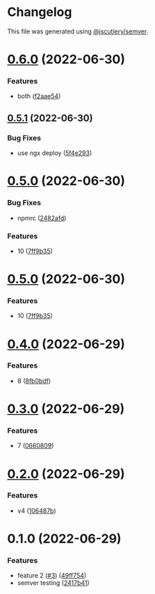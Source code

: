 # Changelog

This file was generated using [@jscutlery/semver](https://github.com/jscutlery/semver).

# [0.6.0](https://github.com/jericopingul/nx-semver/compare/pub-lib-2-0.5.1...pub-lib-2-0.6.0) (2022-06-30)


### Features

* both ([f2aae54](https://github.com/jericopingul/nx-semver/commit/f2aae5479fbf728c037fb9ed52020343dd00592c))



## [0.5.1](https://github.com/jericopingul/nx-semver/compare/pub-lib-2-0.5.0...pub-lib-2-0.5.1) (2022-06-30)


### Bug Fixes

* use ngx deploy ([5f4e293](https://github.com/jericopingul/nx-semver/commit/5f4e2934790a0299cc8675d5bd051e3e13090535))



# [0.5.0](https://github.com/jericopingul/nx-semver/compare/pub-lib-2-0.4.0...pub-lib-2-0.5.0) (2022-06-30)


### Bug Fixes

* npmrc ([2482afd](https://github.com/jericopingul/nx-semver/commit/2482afd62ba820d39ce4fc9dca8846628c9070bf))


### Features

* 10 ([7ff9b35](https://github.com/jericopingul/nx-semver/commit/7ff9b35549e0cbd50a1c67389948e32bb4c0f4d1))



# [0.5.0](https://github.com/jericopingul/nx-semver/compare/pub-lib-2-0.4.0...pub-lib-2-0.5.0) (2022-06-30)


### Features

* 10 ([7ff9b35](https://github.com/jericopingul/nx-semver/commit/7ff9b35549e0cbd50a1c67389948e32bb4c0f4d1))



# [0.4.0](https://github.com/jericopingul/nx-semver/compare/pub-lib-2-0.3.0...pub-lib-2-0.4.0) (2022-06-29)


### Features

* 8 ([8fb0bdf](https://github.com/jericopingul/nx-semver/commit/8fb0bdf81f87d9fbf42acdc26eebaee7a8dcd4dd))



# [0.3.0](https://github.com/jericopingul/nx-semver/compare/pub-lib-2-0.2.0...pub-lib-2-0.3.0) (2022-06-29)


### Features

* 7 ([0660809](https://github.com/jericopingul/nx-semver/commit/06608099c1bdddb8ed4bbda289f8c3fbca38443b))



# [0.2.0](https://github.com/jericopingul/nx-semver/compare/pub-lib-2-0.1.0...pub-lib-2-0.2.0) (2022-06-29)


### Features

* v4 ([106487b](https://github.com/jericopingul/nx-semver/commit/106487b0af8ac51f18c3852acaf1fd12c1e37425))



# 0.1.0 (2022-06-29)


### Features

* feature 2 ([#3](https://github.com/jericopingul/nx-semver/issues/3)) ([49ff754](https://github.com/jericopingul/nx-semver/commit/49ff754d31da776c05088f65d87467461cf4aebf))
* semver testing ([2417b41](https://github.com/jericopingul/nx-semver/commit/2417b41d6a8d3d4c57fca75dcb86e68e9bb454bf))
